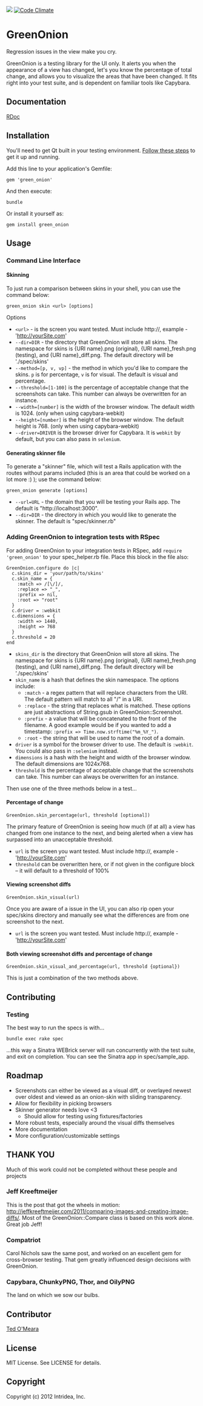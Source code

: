 
[<img src="https://secure.travis-ci.org/intridea/green_onion.png" />](http://travis-ci.org/#!/intridea/green_onion) [![Code Climate](https://codeclimate.com/badge.png)](https://codeclimate.com/github/intridea/green_onion)

# GreenOnion

Regression issues in the view make you cry.

GreenOnion is a testing library for the UI only. It alerts you when the appearance of a view has changed, let's you know the percentage of total change, and allows you to visualize the areas that have been changed. It fits right into your test suite, and is dependent on familiar tools like Capybara.

## Documentation

[RDoc](http://rdoc.info/gems/green_onion/frames)

## Installation

You'll need to get Qt built in your testing environment. [Follow these steps](https://github.com/thoughtbot/capybara-webkit/wiki/Installing-Qt-and-compiling-capybara-webkit) to get it up and running.

Add this line to your application's Gemfile:

    gem 'green_onion'

And then execute:

    bundle

Or install it yourself as:

    gem install green_onion

## Usage

### Command Line Interface

#### Skinning

To just run a comparison between skins in your shell, you can use the command below:

    green_onion skin <url> [options]

Options
* `<url>` - is the screen you want tested. Must include http://, example - 'http://yourSite.com'
* `--dir=DIR` - the directory that GreenOnion will store all skins. The namespace for skins is {URI name}.png (original), {URI name}_fresh.png (testing), and {URI name}_diff.png. The default directory will be './spec/skins'
* `--method=[p, v, vp]` - the method in which you'd like to compare the skins. `p` is for percentage, `v` is for visual. The default is visual and percentage.
* `--threshold=[1-100]` is the percentage of acceptable change that the screenshots can take. This number can always be overwritten for an instance.
* `--width=[number]` is the width of the browser window. The default width is 1024. (only when using capybara-webkit)
* `--height=[number]` is the height of the browser window. The default height is 768. (only when using capybara-webkit)
* `--driver=DRIVER` is the browser driver for Capybara. It is `webkit` by default, but you can also pass in `selenium`.

#### Generating skinner file

To generate a "skinner" file, which will test a Rails application with the routes without params included (this is an area that could be worked on a lot more :) ); use the command below:

    green_onion generate [options]

* `--url=URL` - the domain that you will be testing your Rails app. The default is "http://localhost:3000".
* `--dir=DIR` - the directory in which you would like to generate the skinner. The default is "spec/skinner.rb"

### Adding GreenOnion to integration tests with RSpec

For adding GreenOnion to your integration tests in RSpec, add `require 'green_onion'` to your spec_helper.rb file. Place this block in the file also:

    GreenOnion.configure do |c|
      c.skins_dir = 'your/path/to/skins'
      c.skin_name = {
        :match => /[\/]/, 
        :replace => "_", 
        :prefix => nil,
        :root => "root" 
      }
      c.driver = :webkit
      c.dimensions = { 
        :width => 1440, 
        :height => 768 
      }
      c.threshold = 20
    end

* `skins_dir` is the directory that GreenOnion will store all skins. The namespace for skins is {URI name}.png (original), {URI name}_fresh.png (testing), and {URI name}_diff.png. The default directory will be './spec/skins'
* `skin_name` is a hash that defines the skin namespace. The options include:
    * `:match` - a regex pattern that will replace characters from the URI. The default pattern will match to all "/" in a URI.
    * `:replace` - the string that replaces what is matched. These options are just abstractions of String.gsub in GreenOnion::Screenshot.
    * `:prefix` - a value that will be concatenated to the front of the filename. A good example would be if you wanted to add a timestamp: `:prefix => Time.now.strftime("%m_%Y_")`.
    * `:root` - the string that will be used to name the root of a domain.
* `driver` is a symbol for the browser driver to use. The default is `:webkit`. You could also pass in `:selenium` instead.
* `dimensions` is a hash with the height and width of the browser window. The default dimensions are 1024x768.
* `threshold` is the percentage of acceptable change that the screenshots can take. This number can always be overwritten for an instance.

Then use one of the three methods below in a test...

#### Percentage of change

    GreenOnion.skin_percentage(url, threshold [optional])
The primary feature of GreenOnion is seeing how much (if at all) a view has changed from one instance to the next, and being alerted when a view has surpassed into an unacceptable threshold.

* `url` is the screen you want tested. Must include http://, example - 'http://yourSite.com'
* `threshold` can be overwritten here, or if not given in the configure block – it will default to a threshold of 100%

#### Viewing screenshot diffs

    GreenOnion.skin_visual(url)
Once you are aware of a issue in the UI, you can also rip open your spec/skins directory and manually see what the differences are from one screenshot to the next.

* `url` is the screen you want tested. Must include http://, example - 'http://yourSite.com'

#### Both viewing screenshot diffs and percentage of change

    GreenOnion.skin_visual_and_percentage(url, threshold {optional})
This is just a combination of the two methods above.

## Contributing

### Testing

The best way to run the specs is with...

    bundle exec rake spec

...this way a Sinatra WEBrick server will run concurrently with the test suite, and exit on completion. You can see the Sinatra app in spec/sample_app.

## Roadmap

* Screenshots can either be viewed as a visual diff, or overlayed newest over oldest and viewed as an onion-skin with sliding transparency.
* Allow for flexibility in picking browsers
* Skinner generator needs love <3
    * Should allow for testing using fixtures/factories
* More robust tests, especially around the visual diffs themselves
* More documentation
* More configuration/customizable settings

## THANK YOU

Much of this work could not be completed without these people and projects

### Jeff Kreeftmeijer
This is the post that got the wheels in motion: http://jeffkreeftmeijer.com/2011/comparing-images-and-creating-image-diffs/. Most of the GreenOnion::Compare class is based on this work alone. Great job Jeff!

### Compatriot
Carol Nichols saw the same post, and worked on an excellent gem for cross-browser testing. That gem greatly influenced design decisions with GreenOnion.

### Capybara, ChunkyPNG, Thor, and OilyPNG
The land on which we sow our bulbs.

## Contributor
[Ted O'Meara](http://www.intridea.com/about/team/ted-o-meara)

## License
MIT License. See LICENSE for details.

## Copyright
Copyright (c) 2012 Intridea, Inc.